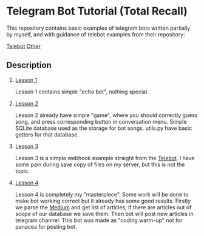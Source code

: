 # Telegram Bot Tutorial (Total Recall)

This repository contains basic examples of telegram bots written partially by myself, and with guidance of telebot examples from their repository:

[Telebot](https://github.com/eternnoir/pyTelegramBotAPI/tree/master/examples)
[Other](https://github.com/MasterGroosha/telegram-tutorial)

## Description

1. [Lesson 1](https://github.com/BioWar/telegram-bots/tree/master/Lesson_1)

	Lesson 1 contains simple "echo bot", nothing special.

2. [Lesson 2](https://github.com/BioWar/telegram-bots/tree/master/Lesson_2)

	Lesson 2 already have simple "game", where you should correctly guess song, and press corresponding button in conversation menu. Simple SQLite database used as the storage for bot songs. utils.py have basic getters for that database.

3. [Lesson 3](https://github.com/BioWar/telegram-bots/tree/master/Lesson_3)

	Lesson 3 is a simple webhook example straight from the [Telebot](https://github.com/eternnoir/pyTelegramBotAPI/tree/master/examples). I have some pain during save copy of files on my server, but this is not the topic.

4. [Lesson 4](https://github.com/BioWar/telegram-bots/tree/master/Lesson_4)

	Lesson 4 is completely my "masterpiece". Some work will be done to make bot working correct but it already has some good results. Firstly we parse the  [Medium](https://medium.com/topic/technology) and get list of articles, if there are articles out of scope of our database we save them. Then bot will post new articles in telegram channel. This bot was made as "coding warm-up" not for panacea for posting bot.
